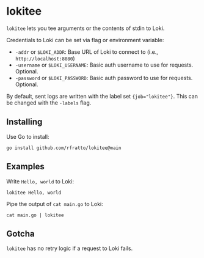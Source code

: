 # lokitee

`lokitee` lets you tee arguments or the contents of stdin to Loki.

Credentials to Loki can be set via flag or environment variable:

* `-addr` or `$LOKI_ADDR`: Base URL of Loki to connect to (i.e., `http://localhost:8080`)
* `-username` or `$LOKI_USERNAME`: Basic auth username to use for requests. Optional.
* `-password` or `$LOKI_PASSWORD`: Basic auth password to use for requests. Optional.

By default, sent logs are written with the label set `{job="lokitee"}`. This
can be changed with the `-labels` flag.

## Installing

Use Go to install:

```
go install github.com/rfratto/lokitee@main
```

## Examples

Write `Hello, world` to Loki:

```
lokitee Hello, world
```

Pipe the output of `cat main.go` to Loki:

```
cat main.go | lokitee
```

## Gotcha

`lokitee` has no retry logic if a request to Loki fails.
